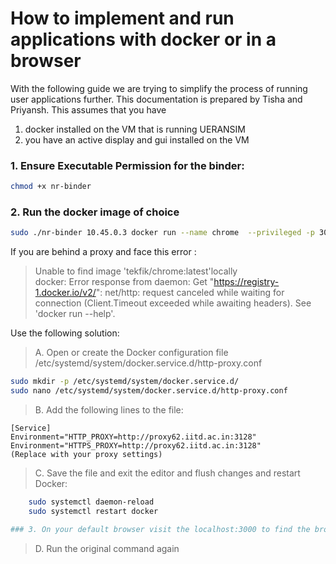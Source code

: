# How to implement and run applications with docker or in a browser
With the following guide we are trying to simplify the process of running user applications further. This documentation is prepared by Tisha and Priyansh. 
This assumes that you have 
1. docker installed on the VM that is running UERANSIM
2. you have an active display and gui installed on the VM 

### 1.  Ensure Executable Permission for the binder:
```bash 
chmod +x nr-binder
```

### 2. Run the docker image of choice 
```bash
sudo ./nr-binder 10.45.0.3 docker run --name chrome  --privileged -p 3000:3000 -d tekfik/chrome
```

If you are behind a proxy and face this error :
> Unable to find image 'tekfik/chrome:latest'locally         
> docker: Error response from daemon: Get "https://registry-1.docker.io/v2/": net/http: request canceled while waiting for connection (Client.Timeout exceeded while awaiting headers).                              See 'docker run --help'.  

Use the following solution: 
> A. Open or create the Docker configuration file /etc/systemd/system/docker.service.d/http-proxy.conf 
```bash
sudo mkdir -p /etc/systemd/system/docker.service.d/
sudo nano /etc/systemd/system/docker.service.d/http-proxy.conf
```
> B. Add the following lines to the file:
```
[Service]
Environment="HTTP_PROXY=http://proxy62.iitd.ac.in:3128"
Environment="HTTPS_PROXY=http://proxy62.iitd.ac.in:3128"
(Replace with your proxy settings)
```
> C. Save the file and exit the editor and flush changes and restart Docker:
```bash
	sudo systemctl daemon-reload
	sudo systemctl restart docker

### 3. On your default browser visit the localhost:3000 to find the browser and run applications while capturing it in pcap files 
```
> D. Run the original command again
